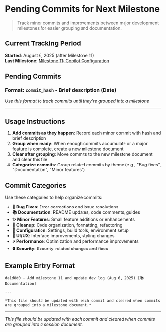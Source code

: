 # Pending Commits for Next Milestone

> Track minor commits and improvements between major development milestones for easier grouping and documentation.

## Current Tracking Period
**Started**: August 6, 2025 (after Milestone 11)  
**Last Milestone**: [Milestone 11: Copilot Configuration](./milestones/00011-copilot-configuration.md)

## Pending Commits

### Format: `commit_hash` - Brief description (Date)
*Use this format to track commits until they're grouped into a milestone*

---

## Usage Instructions

1. **Add commits as they happen**: Record each minor commit with hash and brief description
2. **Group when ready**: When enough commits accumulate or a major feature is complete, create a new milestone document
3. **Clear after grouping**: Move commits to the new milestone document and clear this file
4. **Categorize commits**: Group related commits by theme (e.g., "Bug fixes", "Documentation", "Minor features")

## Commit Categories

Use these categories to help organize commits:

- **🐛 Bug Fixes**: Error corrections and issue resolutions
- **📚 Documentation**: README updates, code comments, guides
- **✨ Minor Features**: Small feature additions or enhancements
- **🧹 Cleanup**: Code organization, formatting, refactoring
- **🔧 Configuration**: Settings, build tools, environment setup
- **🎨 UI/UX**: Interface improvements, styling changes
- **⚡ Performance**: Optimization and performance improvements
- **🔒 Security**: Security-related changes and fixes

## Example Entry Format

```
da1d8d0 - Add milestone 11 and update dev log (Aug 6, 2025) [📚 Documentation]

---

*This file should be updated with each commit and cleared when commits are grouped into a milestone document.*
```

---

*This file should be updated with each commit and cleared when commits are grouped into a session document.*
